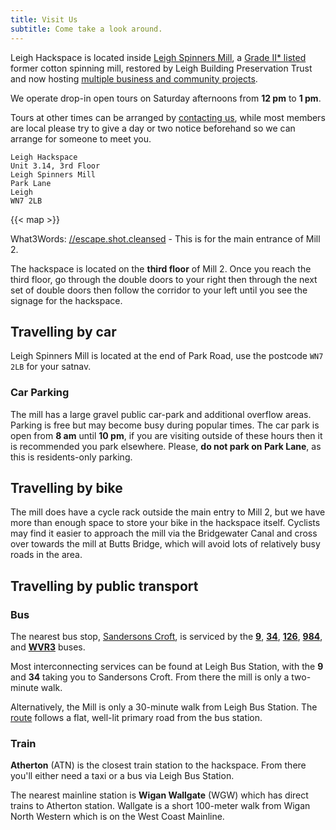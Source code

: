 ```yaml
---
title: Visit Us
subtitle: Come take a look around.
---
```


Leigh Hackspace is located inside [Leigh Spinners Mill](https://www.spinnersmill.co.uk), a [Grade II* listed](https://historicengland.org.uk/advice/heritage-at-risk/search-register/list-entry/48399) former cotton spinning mill, restored by Leigh Building Preservation Trust and now hosting [multiple business and community projects](https://www.spinnersmill.co.uk).

We operate drop-in open tours on Saturday afternoons from **12 pm** to **1 pm**.

Tours at other times can be arranged by [contacting us](mailto:info@leighhack.org), while most members are local please try to give a day or two notice beforehand so we can arrange for someone to meet you. 

```
Leigh Hackspace
Unit 3.14, 3rd Floor
Leigh Spinners Mill
Park Lane
Leigh
WN7 2LB
```

{{< map >}}

What3Words: [//escape.shot.cleansed](https://what3words.com/escape.shots.cleansed) - This is for the main entrance of Mill 2.

The hackspace is located on the **third floor** of Mill 2. Once you reach the third floor, go through the double doors to your right then through the next set of double doors then follow the corridor to your left until you see the signage for the hackspace.

## Travelling by car

Leigh Spinners Mill is located at the end of Park Road, use the postcode `WN7 2LB` for your satnav. 

### Car Parking

The mill has a large gravel public car-park and additional overflow areas. Parking is free but may become busy during popular times. The car park is open from **8 am** until **10 pm**, if you are visiting outside of these hours then it is recommended you park elsewhere. Please, **do not park on Park Lane**, as this is residents-only parking.

## Travelling by bike

The mill does have a cycle rack outside the main entry to Mill 2, but we have more than enough space to store your bike in the hackspace itself. Cyclists may find it easier to approach the mill via the Bridgewater Canal and cross over towards the mill at Butts Bridge, which will avoid lots of relatively busy roads in the area.

## Travelling by public transport

### Bus

The nearest bus stop, [Sandersons Croft](https://bustimes.org/stops/1800WK10281), is serviced by the **[9](https://tfgm.com/public-transport/bus/routes/9-higher-folds)**, **[34](https://www.stagecoachbus.com/routes/greater-manchester/34/manchester-leigh/xjao034.o)**, **[126](https://tfgm.com/public-transport/bus/routes/126-leigh)**, **[984](https://tfgm.com/public-transport/bus/routes/984-town-lane)**, and **[WVR3](https://www.warringtonsownbuses.co.uk/services/WBTR/WVR3)** buses. 

Most interconnecting services can be found at Leigh Bus Station, with the **9** and **34** taking you to Sandersons Croft. From there the mill is only a two-minute walk.

Alternatively, the Mill is only a 30-minute walk from Leigh Bus Station. The [route](https://maps.app.goo.gl/tfxb8Koa8rQ2Zs9m9) follows a flat, well-lit primary road from the bus station. 

### Train

**Atherton** (ATN) is the closest train station to the hackspace. From there you'll either need a taxi or a bus via Leigh Bus Station.

The nearest mainline station is **Wigan Wallgate** (WGW) which has direct trains to Atherton station. Wallgate is a short 100-meter walk from Wigan North Western which is on the West Coast Mainline.
